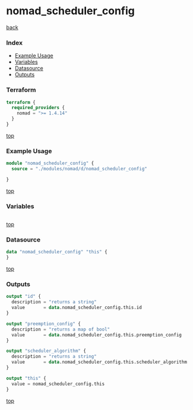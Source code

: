# nomad_scheduler_config

[back](../nomad.md)

### Index

- [Example Usage](#example-usage)
- [Variables](#variables)
- [Datasource](#datasource)
- [Outputs](#outputs)

### Terraform

```terraform
terraform {
  required_providers {
    nomad = ">= 1.4.14"
  }
}
```

[top](#index)

### Example Usage

```terraform
module "nomad_scheduler_config" {
  source = "./modules/nomad/d/nomad_scheduler_config"

}
```

[top](#index)

### Variables

```terraform
```

[top](#index)

### Datasource

```terraform
data "nomad_scheduler_config" "this" {
}
```

[top](#index)

### Outputs

```terraform
output "id" {
  description = "returns a string"
  value       = data.nomad_scheduler_config.this.id
}

output "preemption_config" {
  description = "returns a map of bool"
  value       = data.nomad_scheduler_config.this.preemption_config
}

output "scheduler_algorithm" {
  description = "returns a string"
  value       = data.nomad_scheduler_config.this.scheduler_algorithm
}

output "this" {
  value = nomad_scheduler_config.this
}
```

[top](#index)